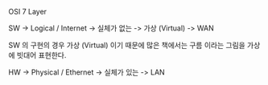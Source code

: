 OSI 7 Layer

SW -> Logical / Internet -> 실체가 없는 -> 가상 (Virtual) -> WAN

SW 의 구현의 경우 가상 (Virtual) 이기 때문에 많은 책에서는 구름 이라는 그림을 가상에 빗대어 표현한다.

HW -> Physical / Ethernet -> 실체가 있는 -> LAN